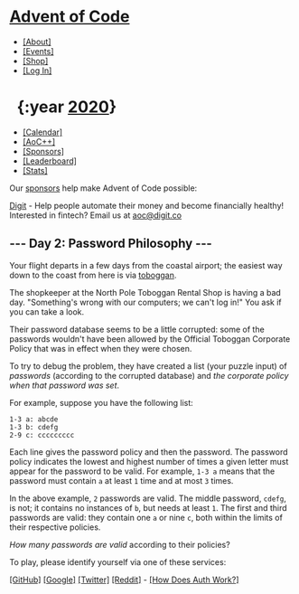 <div>

<div>

# [Advent of Code](/)

-   [\[About\]](/2020/about)
-   [\[Events\]](/2020/events)
-   [\[Shop\]](https://teespring.com/stores/advent-of-code)
-   [\[Log In\]](/2020/auth/login)

</div>

<div>

#   <span class="title-event-wrap">{:year </span>[2020](/2020)<span class="title-event-wrap">}</span>

-   [\[Calendar\]](/2020)
-   [\[AoC++\]](/2020/support)
-   [\[Sponsors\]](/2020/sponsors)
-   [\[Leaderboard\]](/2020/leaderboard)
-   [\[Stats\]](/2020/stats)

</div>

</div>

<div id="sidebar">

<div id="sponsor">

<div class="quiet">

Our [sponsors](/2020/sponsors) help make Advent of Code possible:

</div>

<div class="sponsor">

[Digit](https://digit.co/) - Help people automate their money and become
financially healthy! Interested in fintech? Email us at aoc@digit.co

</div>

</div>

</div>

<div role="main">

## --- Day 2: Password Philosophy ---

Your flight departs in a few days from the coastal airport; the easiest
way down to the coast from here is via
[toboggan](https://en.wikipedia.org/wiki/Toboggan).

The shopkeeper at the North Pole Toboggan Rental Shop is having a bad
day. "Something's wrong with our computers; we can't log in!" You ask if
you can take a look.

Their password database seems to be a little corrupted: some of the
passwords wouldn't have been allowed by the <span
title="To ensure your safety, your password must be the following string...">Official
Toboggan Corporate Policy</span> that was in effect when they were
chosen.

To try to debug the problem, they have created a list (your puzzle
input) of *passwords* (according to the corrupted database) and *the
corporate policy when that password was set*.

For example, suppose you have the following list:

    1-3 a: abcde
    1-3 b: cdefg
    2-9 c: ccccccccc

Each line gives the password policy and then the password. The password
policy indicates the lowest and highest number of times a given letter
must appear for the password to be valid. For example, `1-3 a` means
that the password must contain `a` at least `1` time and at most `3`
times.

In the above example, `2` passwords are valid. The middle password,
`cdefg`, is not; it contains no instances of `b`, but needs at least
`1`. The first and third passwords are valid: they contain one `a` or
nine `c`, both within the limits of their respective policies.

*How many passwords are valid* according to their policies?

To play, please identify yourself via one of these services:

[\[GitHub\]](/auth/github) [\[Google\]](/auth/google)
[\[Twitter\]](/auth/twitter) [\[Reddit\]](/auth/reddit) <span
class="quiet">- [\[How Does Auth Work?\]](/about#faq_auth)</span>

</div>
